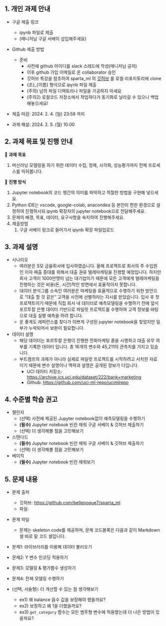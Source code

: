 ## 1. 개인 과제 안내

- 구글 제출 링크
    - ipynb 파일로 제출
    - (매니저님 구글 서베이 삽입해주세요)
- Github 제출 방법
    - 준비
        - 사전에 github 아이디를 slack 스레드에 작성(매니저님 공지)
        - 이후 github 가입 이메일로 온 collaborator 승인
        - 깃허브 특강을 참조하여 sparta_ml 의 [깃허브](https://github.com/bellepoque7/sparta_ml) 를 로컬 리포지토리에 clone
        - {조}_{이름} 형식으로 ipynb 파일 제출
        - (주의) 남의 파일 디렉토리나 파일을 가공하지 마세요
        - (주의2) 로컬코드 저장소에서 작업하다가 동기화로 날라갈 수 있으니 백업 해놓으세요!
    
- 제출 마감: 2024. 2. 4. (일) 23:59 까지
- 과제 해설: 2024. 2. 5. (월) 10:00

## 2. 과제 목표 및 진행 안내


📌 **과제 목표**
1. 머신러닝 모델링을 하기 위한 데이터 수집, 정제, 시각화, 성능평가까지 전체 프로세스를 익혀봅니다.

📌 **진행 방식**

1. Jupyter notebook의 코드 행간의 의미를 파악하고 적절한 방법을 구현해 넣으세요.
2. Python IDE는 vscode, google-colab, anacondea  등 본인이 편한 환경으로 설정하여 진행하시되 ipynb 확장자의 jupyter notebook으로 전달해주세요.
3. 문제의 배경, 목표, 데이터, 요구사항을 숙지하여 진행해주세요.
4. 제출방법
    1. 구글 서베이 링크로 들어가서 ipynb 확장 파일업로드

## 3. 과제 설명

- 시나리오
    - 여러분은 S모 금융회사에 입사하였습니다. 올해 프로젝트로 회사의 주 수입원인 이자 매출 증대를 위해서 대출 권유 텔레마케팅을 진행할 예정입니다. 하지만 회사 고객이 1000만명이 넘는 대기업이기 때문에 모든 고객에게 텔레마케팅을 진행하는 것은 비용(돈, 시간)적인 방면에서 효율적이지 못합니다.
    - 데이터 분석그룹 소속인 여러분은 마케팅을 효율적으로 수행하기 위한 방안으로  “대출 할 것 같은” 고객을 사전에 선별하라는 지시를 받았습니다. 입사 후 첫 프로젝트이기 때문에 직접 회사 내 데이터로 예측모델링을 수행하기 전에 앞서 포르투칼 은행 데이터 기반으로 파일럿 프로젝트를 수행하여 고객 정보를 바탕으로 대출 실행 예측을 하려 합니다.
    - 운 좋게도 레퍼런스를 찾다가 이쁘게 구성된 jupyter notebook을 찾았지만 일부가 누락되어서 보완이 필요합니다.
- 데이터 설명
    - 해당 데이터는 포르투칼 은행이 진행한 전화마케팅 콜을 시행하고 대출 유무 여부를 기록한 데이터 입니다. 총 16개의 변수와 45,211의 관측치를 가지고 있습니다.
    - 부트캠프의 과제가 아니라 실제로 파일럿 프로젝트를 시작하려고 서치한 자료이기 때문에 변수 설명이나 맥락과 설명은 공개된 정보가 다입니다.
        - UCI 데이터 저장소: https://archive.ics.uci.edu/dataset/222/bank+marketing
        - Github: https://github.com/uci-ml-repo/ucimlrepo

## 4. 수준별 학습 권고

- 챌린지
    - (선택) 사전에 제공된 Jupyter notebook없이 예측모델링을 수행하기
    - **(필수)** Jupyter notebook 빈칸 채워 구글 서베이 & 깃허브 제출하기
    - (선택) 더 생각해볼 점을 고민해보기
- 스탠다드
    - **(필수)**  Jupyter notebook 빈칸 채워 구글 서베이 & 깃허브 제출하기
    - (선택) 더 생각해볼 점을 고민해보기
- 베이직
    - **(필수)** Jupyter notebook 빈칸 채워보기

## 5. 문제 내용

- 문제 출처
    - 깃허브: https://github.com/bellepoque7/sparta_ml
    - 파일: 

- 문제 파일
    - 문제는 skeleton code를 제공하며, 문제 코드블록은 다음과 같이 Markdown 셀 바로 밑 코드 셀입니다.
        

- 문제1: 라이브러리를 이용해 데이터 불러오기
- 문제2: Y 변수 인코딩 적용하기
- 문제3: 모델링 & 평가함수 생성하기
- 문제4: 전체 모델링 수행하기
- (선택, 서술형): 더 개선할 수 있는 점 생각해보기
    - ex1) 왜 balance 음수 값을 보정해야 했을까요?
    - ex2) 보정하고 왜 1을 더했을까요?
    - ex3) `get_category` 함수는 모든 범주형 변수에 적용했는데 더 나은 방법이 있을까요?
